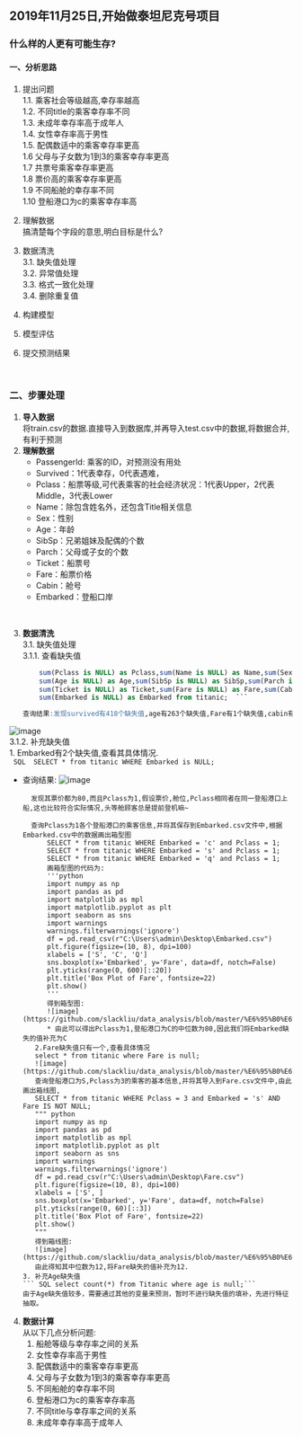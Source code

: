 ## 2019年11月25日,开始做泰坦尼克号项目  
### 什么样的人更有可能生存?
#### 一、分析思路  
1. 提出问题  
    1.1. 乘客社会等级越高,幸存率越高  
    1.2. 不同title的乘客幸存率不同  
    1.3. 未成年幸存率高于成年人  
    1.4. 女性幸存率高于男性  
    1.5. 配偶数适中的乘客幸存率更高  
    1.6 父母与子女数为1到3的乘客幸存率更高  
    1.7 共票号乘客幸存率更高  
    1.8 票价高的乘客幸存率更高  
    1.9 不同船舱的幸存率不同  
    1.10 登船港口为c的乘客幸存率高  
    
2. 理解数据  
    搞清楚每个字段的意思,明白目标是什么? 
    
3.  数据清洗   
  3.1. 缺失值处理   
  3.2. 异常值处理    
  3.3. 格式一致化处理    
  3.4. 删除重复值  
  
4.  构建模型  

5. 模型评估  

6. 提交预测结果 

</br>


### 二、步骤处理 
1. **导入数据**   
    将train.csv的数据.直接导入到数据库,并再导入test.csv中的数据,将数据合并,有利于预测  
2. **理解数据**  
    - PassengerId: 乘客的ID，对预测没有用处  
    - Survived：1代表幸存，0代表遇难， 
    - Pclass：船票等级,可代表乘客的社会经济状况：1代表Upper，2代表Middle，3代表Lower  
    - Name：除包含姓名外，还包含Title相关信息  
    - Sex：性别   
    - Age：年龄  
    - SibSp：兄弟姐妹及配偶的个数  
    - Parch：父母或子女的个数  
    - Ticket：船票号  
    - Fare：船票价格  
    - Cabin：舱号 
    - Embarked：登船口岸  
    
</br>

3. **数据清洗**  
    3.1. 缺失值处理     
         3.1.1. 查看缺失值      
    ``` SQL SELECT sum(PassengerId is NULL) as PassengerId, sum(Survived is NULL) as Survived,
        sum(Pclass is NULL) as Pclass,sum(Name is NULL) as Name,sum(Sex is NULL) as Sex,
        sum(Age is NULL) as Age,sum(SibSp is NULL) as SibSp,sum(Parch is NULL) as Parch,
        sum(Ticket is NULL) as Ticket,sum(Fare is NULL) as Fare,sum(Cabin is NULL) as Cabin,
        sum(Embarked is NULL) as Embarked from titanic;  ```  

   查询结果:发现survived有418个缺失值,age有263个缺失值,Fare有1个缺失值,cabin有1014个缺失值,     
![image](https://github.com/slackliu/data_analysis/blob/master/%E6%95%B0%E6%8D%AE%E5%88%86%E6%9E%90%E9%A1%B9%E7%9B%AE/kaggle/%E6%B3%B0%E5%9D%A6%E5%B0%BC%E5%85%8B%E5%8F%B7%E9%A2%84%E6%B5%8B/images/sql_chaxunqueshizhi.png)  
    3.1.2. 补充缺失值  
            1. Embarked有2个缺失值,查看其具体情况.  
               ``` SQL  SELECT * from titanic WHERE Embarked is NULL;```  
* 查询结果:
                ![image](https://github.com/slackliu/data_analysis/blob/master/%E6%95%B0%E6%8D%AE%E5%88%86%E6%9E%90%E9%A1%B9%E7%9B%AE/kaggle/%E6%B3%B0%E5%9D%A6%E5%B0%BC%E5%85%8B%E5%8F%B7%E9%A2%84%E6%B5%8B/images/SQL_embarked_%E7%BC%BA%E5%A4%B1%E5%80%BC%E6%83%85%E5%86%B5.png)  
                
        发现其票价都为80,而且Pclass为1,假设票价,舱位,Pclass相同者在同一登船港口上船,这也比较符合实际情况,头等舱顾客总是提前登机嘛~   
        
        查询Pclass为1各个登船港口的乘客信息,并将其保存到Embarked.csv文件中,根据Embarked.csv中的数据画出箱型图
            SELECT * from titanic WHERE Embarked = 'c' and Pclass = 1;
            SELECT * from titanic WHERE Embarked = 's' and Pclass = 1;
            SELECT * from titanic WHERE Embarked = 'q' and Pclass = 1;
            画箱型图的代码为:    
            '''python
            import numpy as np
            import pandas as pd
            import matplotlib as mpl
            import matplotlib.pyplot as plt
            import seaborn as sns
            import warnings
            warnings.filterwarnings('ignore')
            df = pd.read_csv(r"C:\Users\admin\Desktop\Embarked.csv")
            plt.figure(figsize=(10, 8), dpi=100)
            xlabels = ['S', 'C', 'Q']
            sns.boxplot(x='Embarked', y='Fare', data=df, notch=False)
            plt.yticks(range(0, 600)[::20])
            plt.title('Box Plot of Fare', fontsize=22)
            plt.show()
            '''    
            得到箱型图:  
            ![image](https://github.com/slackliu/data_analysis/blob/master/%E6%95%B0%E6%8D%AE%E5%88%86%E6%9E%90%E9%A1%B9%E7%9B%AE/kaggle/%E6%B3%B0%E5%9D%A6%E5%B0%BC%E5%85%8B%E5%8F%B7%E9%A2%84%E6%B5%8B/images/Fare%E7%AE%B1%E5%9E%8B%E5%9B%BE.png)  
            * 由此可以得出Pclass为1,登船港口为C的中位数为80,因此我们将Embarked缺失的值补充为C  
         2.Fare缺失值只有一个,查看具体情况  
         select * from titanic where Fare is null;  
         ![image](https://github.com/slackliu/data_analysis/blob/master/%E6%95%B0%E6%8D%AE%E5%88%86%E6%9E%90%E9%A1%B9%E7%9B%AE/kaggle/%E6%B3%B0%E5%9D%A6%E5%B0%BC%E5%85%8B%E5%8F%B7%E9%A2%84%E6%B5%8B/images/Fare%E7%BC%BA%E5%A4%B1%E5%85%B7%E4%BD%93%E6%83%85%E5%86%B5.png)  
         查询登船港口为S,Pclass为3的乘客的基本信息,并将其导入到Fare.csv文件中,由此画出箱线图,  
         SELECT * from titanic WHERE Pclass = 3 and Embarked = 's' AND Fare IS NOT NULL;  
         """ python
         import numpy as np
         import pandas as pd
         import matplotlib as mpl
         import matplotlib.pyplot as plt
         import seaborn as sns
         import warnings
         warnings.filterwarnings('ignore')
         df = pd.read_csv(r"C:\Users\admin\Desktop\Fare.csv")
         plt.figure(figsize=(10, 8), dpi=100)
         xlabels = ['S', ]
         sns.boxplot(x='Embarked', y='Fare', data=df, notch=False)
         plt.yticks(range(0, 60)[::3])
         plt.title('Box Plot of Fare', fontsize=22)
         plt.show()
         """  
         得到箱线图:  
         ![image](https://github.com/slackliu/data_analysis/blob/master/%E6%95%B0%E6%8D%AE%E5%88%86%E6%9E%90%E9%A1%B9%E7%9B%AE/kaggle/%E6%B3%B0%E5%9D%A6%E5%B0%BC%E5%85%8B%E5%8F%B7%E9%A2%84%E6%B5%8B/images/Fare%E5%88%86%E5%B8%83%E7%AE%B1%E7%BA%BF%E5%9B%BE.png)
         由此得知其中位数为12,将Fare缺失的值补充为12.  
      3. 补充Age缺失值  
      ``` SQL select count(*) from Titanic where age is null;```  
      由于Age缺失值较多，需要通过其他的变量来预测，暂时不进行缺失值的填补，先进行特征抽取。
         
4. **数据计算**  
    从以下几点分析问题:   
    1. 船舱等级与幸存率之间的关系   
    2. 女性幸存率高于男性  
    3. 配偶数适中的乘客幸存率更高  
    4. 父母与子女数为1到3的乘客幸存率更高  
    5. 不同船舱的幸存率不同  
    6. 登船港口为c的乘客幸存率高  
    7. 不同title与幸存率之间的关系  
    8. 未成年幸存率高于成年人  
    
    


